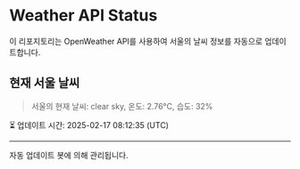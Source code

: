 
# Weather API Status

이 리포지토리는 OpenWeather API를 사용하여 서울의 날씨 정보를 자동으로 업데이트합니다.

## 현재 서울 날씨
> 서울의 현재 날씨: clear sky, 온도: 2.76°C, 습도: 32%

⏳ 업데이트 시간: 2025-02-17 08:12:35 (UTC)

---
자동 업데이트 봇에 의해 관리됩니다.
